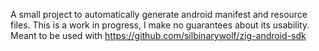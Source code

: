 A small project to automatically generate android manifest and resource files. This is a work in progress, I make no guarantees about its usability. Meant to be used with https://github.com/silbinarywolf/zig-android-sdk
